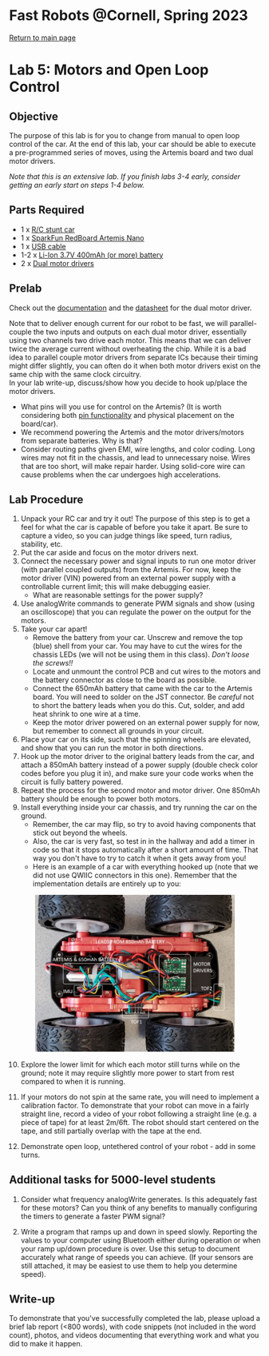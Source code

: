 # Fast Robots @Cornell, Spring 2023

[Return to main page](index.md)

# Lab 5: Motors and Open Loop Control

## Objective

The purpose of this lab is for you to change from manual to open loop control of the car. At the end of this lab, your car should be able to execute a pre-programmed series of moves, using the Artemis board and two dual motor drivers. 

*Note that this is an extensive lab. If you finish labs 3-4 early, consider getting an early start on steps 1-4 below.*

## Parts Required

* 1 x [R/C stunt car](https://force1rc.com/products/cyclone-remote-control-car-for-kids-adults)
* 1 x [SparkFun RedBoard Artemis Nano](https://www.sparkfun.com/products/15443)
* 1 x [USB cable](https://www.amazon.com/SUMPK-Charging-Braided-Compatible-Samsung/dp/B08R68T84N/ref=sr_1_4?keywords=usb+c+to+c&qid=1636380583&qsid=147-6677549-1776715&refinements=p_n_feature_ten_browse-bin%3A23555327011&rnid=23555276011&s=pc&sr=1-4&sres=B08D9SB161%2CB08R68T84N%2CB01CZVEUIE%2CB01FM51812%2CB07VCZV3R4%2CB075V68NVR%2CB075GMKZWW%2CB093BVBRJT%2CB09BBBJ33F%2CB09C2D9Z7T%2CB012V56D2A%2CB092CYFQMP%2CB081L4V3DN%2CB07Y6ZJT1D%2CB07Y2XKPX5%2CB07VPYJV8V%2CB07THJGZ9Z%2CB08W2TP2TT%2CB0744BKDRD%2CB07THFJ1J5&srpt=ELECTRONIC_CABLE)
* 1-2 x [Li-Ion 3.7V 400mAh (or more) battery](https://www.amazon.com/URGENEX-Battery-Rechargeable-Quadcopter-Charger/dp/B08T9FB56F/ref=sr_1_3?keywords=lipo+battery+3.7V+850mah&qid=1639066404&sr=8-3)
* 2 x [Dual motor drivers](https://www.digikey.com/en/products/detail/pololu-corporation/2130/10450426)

## Prelab

Check out the [documentation](https://www.pololu.com/product-info-merged/2130) and the [datasheet](https://www.ti.com/general/docs/suppproductinfo.tsp?distId=10&gotoUrl=https%3A%2F%2Fwww.ti.com%2Flit%2Fgpn%2Fdrv8833) for the dual motor driver. 

Note that to deliver enough current for our robot to be fast, we will parallel-couple the two inputs and outputs on each dual motor driver, essentially using two channels two drive each motor. This means that we can deliver twice the average current without overheating the chip. While it is a bad idea to parallel couple motor drivers from separate ICs because their timing might differ slightly, you can often do it when both motor drivers exist on the same chip with the same clock circuitry.  
In your lab write-up, discuss/show how you decide to hook up/place the motor drivers. 
* What pins will you use for control on the Artemis? (It is worth considering both [pin functionality](https://cdn.sparkfun.com/assets/5/5/1/6/3/RedBoard-Artemis-Nano.pdf) and physical placement on the board/car).
* We recommend powering the Artemis and the motor drivers/motors from separate batteries. Why is that? 
* Consider routing paths given EMI, wire lengths, and color coding. Long wires may not fit in the chassis, and lead to unnecessary noise. Wires that are too short, will make repair harder. Using solid-core wire can cause problems when the car undergoes high accelerations. 


## Lab Procedure

1. Unpack your RC car and try it out! The purpose of this step is to get a feel for what the car is capable of before you take it apart. Be sure to capture a video, so you can judge things like speed, turn radius, stability, etc. 
2. Put the car aside and focus on the motor drivers next.
3. Connect the necessary power and signal inputs to run one motor driver (with parallel coupled outputs) from the Artemis. For now, keep the motor driver (VIN) powered from an external power supply with a controllable current limit; this will make debugging easier. 
   - What are reasonable settings for the power supply? 
4. Use analogWrite commands to generate PWM signals and show (using an oscilloscope) that you can regulate the power on the output for the motors. 
5. Take your car apart!
   - Remove the battery from your car. Unscrew and remove the top (blue) shell from your car. You may have to cut the wires for the chassis LEDs (we will not be using them in this class). *Don't loose the screws!!*
   - Locate and unmount the control PCB and cut wires to the motors and the battery connector as close to the board as possible.
   - Connect the 650mAh battery that came with the car to the Artemis board. You will need to solder on the JST connector. Be *careful* not to short the battery leads when you do this. Cut, solder, and add heat shrink to one wire at a time. 
   - Keep the motor driver powered on an external power supply for now, but remember to connect all grounds in your circuit. 
6. Place your car on its side, such that the spinning wheels are elevated, and show that you can run the motor in both directions. 
7. Hook up the motor driver to the original battery leads from the car, and attach a 850mAh battery instead of a power supply (double check color codes before you plug it in), and make sure your code works when the circuit is fully battery powered. 
8. Repeat the process for the second motor and motor driver. One 850mAh battery should be enough to power both motors. 
9. Install everything inside your car chassis, and try running the car on the ground. 
   - Remember, the car may flip, so try to avoid having components that stick out beyond the wheels.
   - Also, the car is very fast, so test in in the hallway and add a timer in code so that it stops automatically after a short amount of time. That way you don't have to try to catch it when it gets away from you!
   - Here is an example of a car with everything hooked up (note that we did not use QWIIC connectors in this one). Remember that the implementation details are entirely up to you:

<p align="center"><img src="Figs/MotorDriver.jpg" width="400"></p>

10. Explore the lower limit for which each motor still turns while on the ground; note it may require slightly more power to start from rest compared to when it is running. 
11. If your motors do not spin at the same rate, you will need to implement a calibration factor. To demonstrate that your robot can move in a fairly straight line, record a video of your robot following a straight line (e.g. a piece of tape) for at least 2m/6ft. The robot should start centered on the tape, and still partially overlap with the tape at the end. 

12. Demonstrate open loop, untethered control of your robot - add in some turns. 


## Additional tasks for 5000-level students

1. Consider what frequency analogWrite generates. Is this adequately fast for these motors? Can you think of any benefits to manually configuring the timers to generate a faster PWM signal?

2. Write a program that ramps up and down in speed slowly. Reporting the values to your computer using Bluetooth either during operation or when your ramp up/down procedure is over. Use this setup to document accurately what range of speeds you can achieve. (If your sensors are still attached, it may be easiest to use them to help you determine speed). 

## Write-up
To demonstrate that you've successfully completed the lab, please upload a brief lab report (<800 words), with code snippets (not included in the word count), photos, and videos documenting that everything work and what you did to make it happen. 

